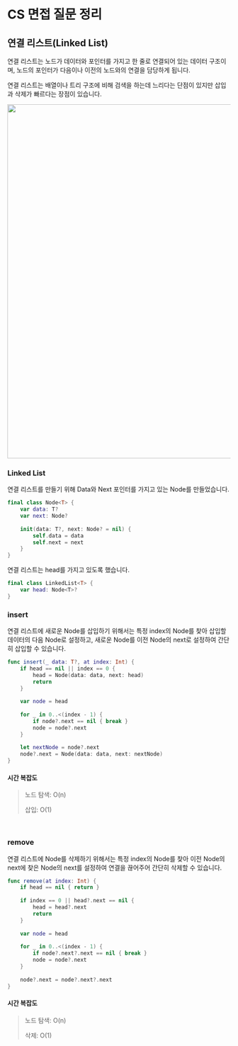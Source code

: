 # CS 면접 질문 정리

## 연결 리스트(Linked List)

연결 리스트는 노드가 데이터와 포인터를 가지고 한 줄로 연결되어 있는 데이터 구조이며, 노드의 포인터가 다음이나 이전의 노드와의 연결을 담당하게 됩니다.

연결 리스트는 배열이나 트리 구조에 비해 검색을 하는데 느리다는 단점이 있지만 삽입과 삭제가 빠르다는 장점이 있습니다.

<img src = "https://hackmd.io/_uploads/HJoCrgaAp.png" width ="800">

### Linked List

연결 리스트를 만들기 위해 Data와 Next 포인터를 가지고 있는 Node를 만들었습니다.

```swift
final class Node<T> {
    var data: T?
    var next: Node?
    
    init(data: T?, next: Node? = nil) {
        self.data = data
        self.next = next
    }
}
```

연결 리스트는 head를 가지고 있도록 했습니다.

```swift
final class LinkedList<T> {
    var head: Node<T>?
}
```

### insert

연결 리스트에 새로운 Node를 삽입하기 위해서는 특정 index의 Node를 찾아 삽입할 데이터의 다음 Node로 설정하고, 새로운 Node를 이전 Node의 next로 설정하여 간단히 삽입할 수 있습니다.

```swift
func insert(_ data: T?, at index: Int) {
    if head == nil || index == 0 {
        head = Node(data: data, next: head)
        return
    }
    
    var node = head
    
    for _ in 0..<(index - 1) {
        if node?.next == nil { break }
        node = node?.next
    }
    
    let nextNode = node?.next
    node?.next = Node(data: data, next: nextNode)
}
```

#### 시간 복잡도

> 노드 탐색: O(n)
> 
> 삽입: O(1)

<br>

### remove

연결 리스트에 Node를 삭제하기 위해서는 특정 index의 Node를 찾아 이전 Node의 next에 찾은 Node의 next를 설정하여 연결을 끊어주어 간단히 삭제할 수 있습니다.

```swift
func remove(at index: Int) {
    if head == nil { return }
    
    if index == 0 || head?.next == nil {
        head = head?.next
        return
    }
    
    var node = head
    
    for _ in 0..<(index - 1) {
        if node?.next?.next == nil { break }
        node = node?.next
    }
    
    node?.next = node?.next?.next
}
```

#### 시간 복잡도

> 노드 탐색: O(n)
> 
> 삭제: O(1)
